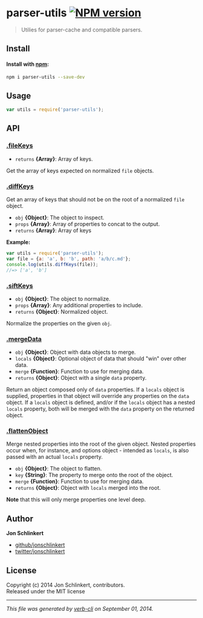 # parser-utils [![NPM version](https://badge.fury.io/js/parser-utils.svg)](http://badge.fury.io/js/parser-utils)


> Utilies for parser-cache and compatible parsers.

## Install
#### Install with [npm](npmjs.org):

```bash
npm i parser-utils --save-dev
```

## Usage

```js
var utils = require('parser-utils');
```

## API
### [.fileKeys](index.js#L83)

* `returns` **{Array}**: Array of keys.  

Get the array of keys expected on normalized `file` objects.

### [.diffKeys](index.js#L105)

Get an array of keys that should not be on the root of a normalized `file` object.

* `obj` **{Object}**: The object to inspect.    
* `props` **{Array}**: Array of properties to concat to the output.    
* `returns` **{Array}**: Array of keys  

**Example:**

```js
var utils = require('parser-utils');
var file = {a: 'a', b: 'b', path: 'a/b/c.md'};
console.log(utils.diffKeys(file));
//=> ['a', 'b']
```

### [.siftKeys](index.js#L126)

* `obj` **{Object}**: The object to normalize.    
* `props` **{Array}**: Any additional properties to include.    
* `returns` **{Object}**: Normalized object.  

Normalize the properties on the given `obj`.

### [.mergeData](index.js#L155)

* `obj` **{Object}**: Object with data objects to merge.    
* `locals` **{Object}**: Optional object of data that should "win" over other data.    
* `merge` **{Function}**: Function to use for merging data.    
* `returns` **{Object}**: Object with a single `data` property.  

Return an object composed only of `data` properties. If a `locals` object
is supplied, properties in that object will override any properties on the
`data` object. If a `locals` object is defined, and/or if the `locals` object
has a nested `locals` property, both will be merged with the `data` property
on the returned object.

### [.flattenObject](index.js#L178)

Merge nested properties into the root of the given object. Nested properties occur when, for instance, and options object - intended as `locals`, is also passed with an actual `locals` property.

* `obj` **{Object}**: The object to flatten.    
* `key` **{String}**: The property to merge onto the root of the object.    
* `merge` **{Function}**: Function to use for merging data.    
* `returns` **{Object}**: Object with `locals` merged into the root.  

**Note** that this will only merge properties one level deep.

## Author

**Jon Schlinkert**
 
+ [github/jonschlinkert](https://github.com/jonschlinkert)
+ [twitter/jonschlinkert](http://twitter.com/jonschlinkert) 

## License
Copyright (c) 2014 Jon Schlinkert, contributors.  
Released under the MIT license

***

_This file was generated by [verb-cli](https://github.com/assemble/verb-cli) on September 01, 2014._